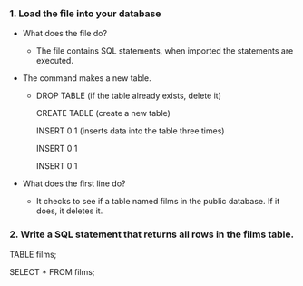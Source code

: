 ### 1. Load the file into your database

- What does the file do?

  - The file contains SQL statements, when imported the statements are executed.

- The command makes a new table.

  - DROP TABLE (if the table already exists, delete it)

    CREATE TABLE (create a new table)

    INSERT 0 1 (inserts data into the table three times)

    INSERT 0 1

    INSERT 0 1

- What does the first line do?

  - It checks to see if a table named films in the public database. If it does, it deletes it.

### 2. Write a SQL statement that returns all rows in the **films** table.

TABLE films;

SELECT * FROM films;

